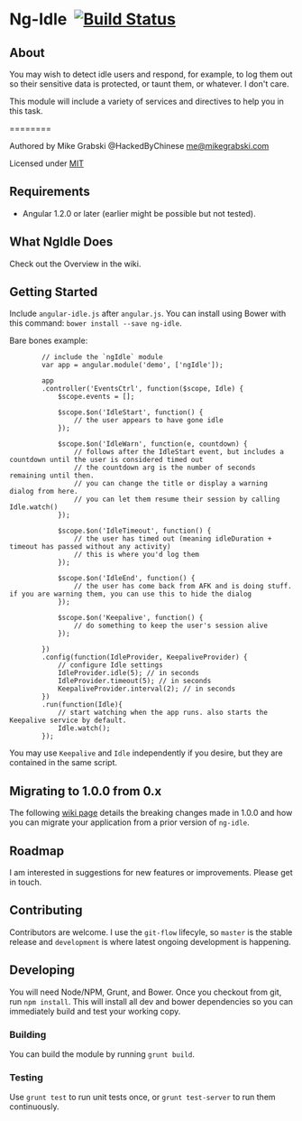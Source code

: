 Ng-Idle &nbsp;[![Build Status](https://travis-ci.org/HackedByChinese/ng-idle.png?branch=master)](https://travis-ci.org/HackedByChinese/ng-idle)
=======

## About
 You may wish to detect idle users and respond, for example, to log them out so their sensitive data is protected, or taunt them, or whatever. I don't care.

This module will include a variety of services and directives to help you in this task.

========

Authored by Mike Grabski @HackedByChinese <me@mikegrabski.com>

Licensed under [MIT](http://www.opensource.org/licenses/mit-license.php)

## Requirements
* Angular 1.2.0 or later (earlier might be possible but not tested).

## What NgIdle Does
Check out the Overview in the wiki.

## Getting Started

Include `angular-idle.js` after `angular.js`. You can install using Bower with this command: `bower install --save ng-idle`.

Bare bones example:

			// include the `ngIdle` module
			var app = angular.module('demo', ['ngIdle']);

			app
			.controller('EventsCtrl', function($scope, Idle) {
				$scope.events = [];

				$scope.$on('IdleStart', function() {
					// the user appears to have gone idle
				});

				$scope.$on('IdleWarn', function(e, countdown) {
					// follows after the IdleStart event, but includes a countdown until the user is considered timed out
					// the countdown arg is the number of seconds remaining until then.
					// you can change the title or display a warning dialog from here.
					// you can let them resume their session by calling Idle.watch()
				});

				$scope.$on('IdleTimeout', function() {
					// the user has timed out (meaning idleDuration + timeout has passed without any activity)
					// this is where you'd log them
				});

				$scope.$on('IdleEnd', function() {
					// the user has come back from AFK and is doing stuff. if you are warning them, you can use this to hide the dialog
				});

				$scope.$on('Keepalive', function() {
					// do something to keep the user's session alive
				});

			})
			.config(function(IdleProvider, KeepaliveProvider) {
				// configure Idle settings
				IdleProvider.idle(5); // in seconds
				IdleProvider.timeout(5); // in seconds
				KeepaliveProvider.interval(2); // in seconds
			})
			.run(function(Idle){
				// start watching when the app runs. also starts the Keepalive service by default.
				Idle.watch();
			});

You may use `Keepalive` and `Idle` independently if you desire, but they are contained in the same script.

## Migrating to 1.0.0 from 0.x

The following [wiki page](https://github.com/HackedByChinese/ng-idle/wiki/Migrating-to-version-1.0.0-from-0.x) details the breaking changes made in 1.0.0 and how you can migrate your application from a prior version of `ng-idle`.

## Roadmap

I am interested in suggestions for new features or improvements. Please get in touch.

## Contributing

Contributors are welcome. I use the `git-flow` lifecyle, so `master` is the stable release and `development` is where latest ongoing development is happening.

## Developing

You will need Node/NPM, Grunt, and Bower. Once you checkout from git, run `npm install`. This will install all dev and bower dependencies so you can immediately build and test your working copy.

### Building
You can build the module by running `grunt build`.

### Testing

Use `grunt test` to run unit tests once, or `grunt test-server` to run them continuously.
